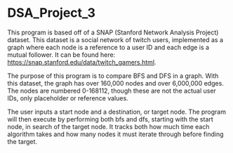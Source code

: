 # DSA_Project_3
This program is based off of a SNAP (Stanford Network Analysis Project) dataset. This dataset
is a social network of twitch users, implemented as a graph where each node is a reference to 
a user ID and each edge is a mutual follower. It can be found here: 
https://snap.stanford.edu/data/twitch_gamers.html. 

The purpose of this program is to compare BFS and DFS in a graph. With this dataset, the graph 
has over 160,000 nodes and over 6,000,000 edges. The nodes are numbered 0-168112, though these 
are not the actual user IDs, only placeholder or reference values.

The user inputs a start node and a destination, or target node. The program will then execute
by performing both bfs and dfs, starting with the start node, in search of the target node.
It tracks both how much time each algorithm takes and how many nodes it must iterate through
before finding the target.
